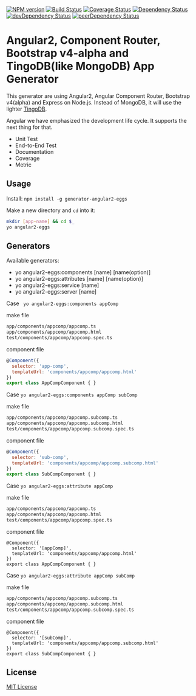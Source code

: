 [![NPM version](http://img.shields.io/npm/v/generator-angular2-eggs.svg?style=flat-square)](https://npmjs.org/package/generator-angular2-eggs) [![Build Status](https://secure.travis-ci.org/albatrosary/generator-angular2-eggs.svg?branch=master)](http://travis-ci.org/albatrosary/generator-angular2-eggs) [![Coverage Status](https://coveralls.io/repos/github/albatrosary/generator-angular2-eggs/badge.svg?branch=master)](https://coveralls.io/github/albatrosary/generator-angular2-eggs?branch=master) [![Dependency Status](https://david-dm.org/albatrosary/generator-angular2-eggs.svg)](https://david-dm.org/albatrosary/generator-angular2-eggs) [![devDependency Status](https://david-dm.org/albatrosary/generator-angular2-eggs/dev-status.svg)](https://david-dm.org/albatrosary/generator-angular2-eggs#info=devDependencies) [![peerDependency Status](https://david-dm.org/albatrosary/generator-angular2-eggs/peer-status.svg)](https://david-dm.org/albatrosary/generator-angular2-eggs#info=peerDependencies)

# Angular2, Component Router, Bootstrap v4-alpha and TingoDB(like MongoDB) App Generator 

This generator are using Angular2, Angular Component Router, Bootstrap v4(alpha) and Express on Node.js. Instead of MongoDB, it will use the lighter [TingoDB](http://www.tingodb.com/).  

Angular we have emphasized the development life cycle. It supports the next thing for that.

* Unit Test
* End-to-End Test
* Documentation
* Coverage
* Metric

## Usage

Install: `npm install -g generator-angular2-eggs`

Make a new directory and `cd` into it:
```bash
mkdir [app-name] && cd $_
yo angular2-eggs
```

## Generators

Available generators:

- yo angular2-eggs:components [name] [name(option)]
- yo angular2-eggs:attributes [name] [name(option)]
- yo angular2-eggs:service [name]
- yo angular2-eggs:server [name]

Case ` yo angular2-eggs:components appComp`

make file
```bash
app/components/appcomp/appcomp.ts
app/components/appcomp/appcomp.html
test/components/appcomp/appcomp.spec.ts
```

component file
```javascript
@Component({
  selector: 'app-comp',
  templateUrl: 'components/appcomp/appcomp.html'
})
export class AppCompComponent { }
```

Case `yo angular2-eggs:components appComp subComp`

make file
```bash
app/components/appcomp/appcomp.subcomp.ts
app/components/appcomp/appcomp.subcomp.html
test/components/appcomp/appcomp.subcomp.spec.ts
```

component file
```javascript
@Component({
  selector: 'sub-comp',
  templateUrl: 'components/appcomp/appcomp.subcomp.html'
})
export class SubCompComponent { }
```

Case `yo angular2-eggs:attribute appComp `

make file
```bash
app/components/appcomp/appcomp.ts
app/components/appcomp/appcomp.html
test/components/appcomp/appcomp.spec.ts
```

component file
```javascript1
@Component({
  selector: '[appComp]',
  templateUrl: 'components/appcomp/appcomp.html'
})
export class AppCompComponent { }
```

Case ` yo angular2-eggs:attribute appComp subComp `

make file
```bash
app/components/appcomp/appcomp.subcomp.ts
app/components/appcomp/appcomp.subcomp.html
test/components/appcomp/appcomp.subcomp.spec.ts
```

component file
```javascript1
@Component({
  selector: '[subComp]',
  templateUrl: 'components/appcomp/appcomp.subcomp.html'
})
export class SubCompComponent { }
```

## License

[MIT License](http://opensource.org/licenses/MIT)

